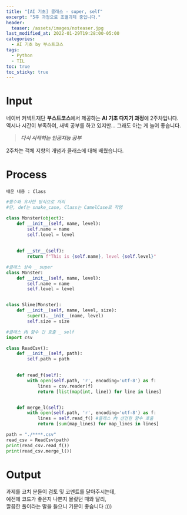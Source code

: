 ```yaml
---
title: "[AI 기초] 클래스 - super, self"
excerpt: "5주 과정으로 조별과제 중입니다."
header:
  teaser: /assets/images/noteaser.jpg
last_modified_at: 2022-01-29T19:28:00-05:00
categories:
  - AI 기초 by 부스트코스
tags:
  - Python
  - TIL
toc: true
toc_sticky: true
---
```


Input
====

네이버 커넥트재단 **부스트코스**에서 제공하는 **AI 기초 다지기 과정**에 2주차입니다.      
역시나 시간이 부족하여, 새벽 공부를 하고 있지만... 그래도 아는 게 늘어 좋습니다.      

> **_다시 시작하는 인공지능 공부_**   

2주차는 객체 지향의 개념과 클래스에 대해 배웠습니다.

Process
=====
```
배운 내용 : Class
```
```python
#함수와 유사한 방식으로 처리
#단, def는 snake_case, Class는 CamelCase로 작명

class Monster(object):
    def __init__(self, name, level):
        self.name = name
        self.level = level
        
    
    def __str__(self):
        return f"This is {self.name}, level {self.level}"

#클래스 상속 _ super
class Monster:
    def __init__(self, name, level):
        self.name = name
        self.level = level


class Slime(Monster):
    def __init__(self, name, level, size):
        super().__init__(name, level)
        self.size = size

#클래스 內 함수 간 호출 _ self
import csv

class ReadCsv():
    def __init__(self, path):
        self.path = path

        
    def read_f(self):
        with open(self.path, 'r', encoding='utf-8') as f:
            lines = csv.reader(f)
            return [list(map(int, line)) for line in lines]


    def merge_l(self):
        with open(self.path, 'r', encoding='utf-8') as f:
            lines = self.read_f() #클래스 內 선언한 함수 호출
            return [sum(map_lines) for map_lines in lines]

path = "./****.csv"
read_csv = ReadCsv(path)
print(read_csv.read_f())
print(read_csv.merge_l())
```

Output
=====
과제를 코치 분들이 검토 및 코멘트를 달아주시는데,    
예전에 코드가 좋은지 나쁜지 몰랐던 때와 달리,   
깔끔한 풀이라는 말을 들으니 기분이 좋습니다 :)))
